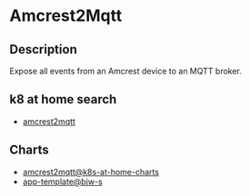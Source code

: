 # Amcrest2Mqtt

## Description

Expose all events from an Amcrest device to an MQTT broker.

## k8 at home search

- [amcrest2mqtt](https://nanne.dev/k8s-at-home-search/#/amcrest2mqtt)

## Charts

- [amcrest2mqtt@k8s-at-home-charts](https://k8s-at-home.com/charts/)
- [app-template@bjw-s](https://bjw-s.github.io/helm-charts/)
